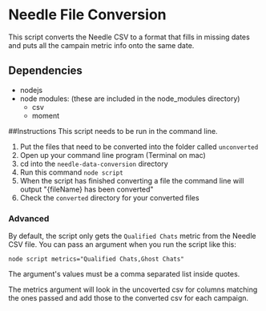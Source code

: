# Needle File Conversion
This script converts the Needle CSV to a format that fills in missing dates and puts all the campain metric info onto the same date.

## Dependencies
- nodejs
- node modules: (these are included in the node_modules directory) 
	- csv
	- moment


##Instructions
This script needs to be run in the command line.

1. Put the files that need to be converted into the folder called `unconverted`
2. Open up your command line program (Terminal on mac)
3. cd into the `needle-data-conversion` directory
4. Run this command `node script`
5. When the script has finished converting a file the command line will output  "{fileName} has been converted"
6. Check the `converted` directory for your converted files
 
 
### Advanced
By default, the script only gets the `Qualified Chats` metric from the Needle CSV file.  You can pass an argument when you run the script like this:

`node script metrics="Qualified Chats,Ghost Chats"`

The argument's values must be a comma separated list inside quotes.

The metrics argument will look in the uncoverted csv for columns matching the ones passed and add those to the converted csv for each campaign.
